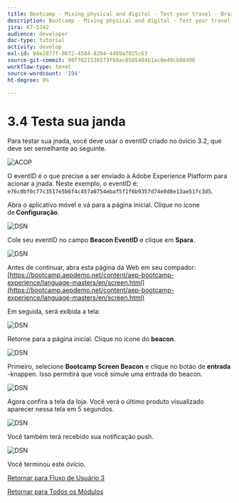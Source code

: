 ```yaml
---
title: Bootcamp - Mixing physical and digital - Test your travel - Brazil
description: Bootcamp - Mixing physical and digital - Test your travel - Brazil
jira: KT-5342
audience: developer
doc-type: tutorial
activity: develop
exl-id: 04e2877f-8672-4584-8204-4489a7025c63
source-git-commit: 90f7621536573f60ac6585404b1ac0e49cb08496
workflow-type: tm+mt
source-wordcount: '194'
ht-degree: 0%

---
```


# 3.4 Testa sua janda

Para testar sua jnada, você deve usar o eventID criado no övício 3.2, que deve ser semelhante ao seguinte.

![ACOP](./images/payloadeventID.png)

O eventID é o que precise a ser enviado à Adobe Experience Platform para acionar a jnada. Neste exemplo, o eventID é:
`e76c0bf0c77c3517e5b6f4c457a0754ebaf5f1f6b9357d74e0d8e13ae517c3d5`.

Abra o aplicativo móvel e vá para a página inicial. Clique no ícone de **Configuração**.

![DSN](./images/appsett.png)

Cole seu eventID no campo **Beacon EventID** e clique em **Spara**.

![DSN](./images/beacon1.png)

Antes de continuar, abra esta página da Web em seu compador: [https://bootcamp.aepdemo.net/content/aep-bootcamp-experience/language-masters/en/screen.html](https://bootcamp.aepdemo.net/content/aep-bootcamp-experience/language-masters/en/screen.html)

Em seguida, será exibida a tela:

![DSN](./images/screen1.png)

Retorne para a página inicial. Clique no ícone do **beacon**.

![DSN](./images/app23.png)

Primeiro, selecione **Bootcamp Screen Beacon** e clique no botão de **entrada** -knappen. Isso permitirá que você simule uma entrada do beacon.

![DSN](./images/app21.png)

Agora confira a tela da loja. Você verá o último produto visualizado aparecer nessa tela em 5 segundos.

![DSN](./images/beacon3.png)

Você também terá recebido sua notificação push.

![DSN](./images/beacon2.png)

Você terminou este övício.

[Retornar para Fluxo de Usuário 3](./uc3.md)

[Retornar para Todos os Módulos](../../overview.md)
